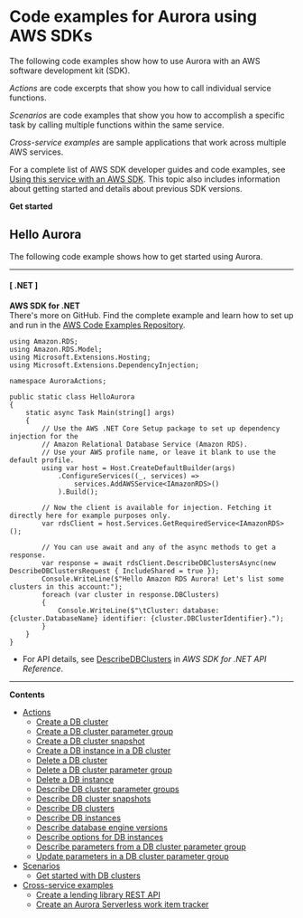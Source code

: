 # Code examples for Aurora using AWS SDKs<a name="service_code_examples"></a>

The following code examples show how to use Aurora with an AWS software development kit \(SDK\)\. 

*Actions* are code excerpts that show you how to call individual service functions\.

*Scenarios* are code examples that show you how to accomplish a specific task by calling multiple functions within the same service\.

*Cross\-service examples* are sample applications that work across multiple AWS services\.

For a complete list of AWS SDK developer guides and code examples, see [Using this service with an AWS SDK](CHAP_Tutorials.md#sdk-general-information-section)\. This topic also includes information about getting started and details about previous SDK versions\.

**Get started**

## Hello Aurora<a name="example_aurora_Hello_section"></a>

The following code example shows how to get started using Aurora\.

------
#### [ \.NET ]

**AWS SDK for \.NET**  
 There's more on GitHub\. Find the complete example and learn how to set up and run in the [AWS Code Examples Repository](https://github.com/awsdocs/aws-doc-sdk-examples/tree/main/dotnetv3/Aurora#code-examples)\. 
  

```
using Amazon.RDS;
using Amazon.RDS.Model;
using Microsoft.Extensions.Hosting;
using Microsoft.Extensions.DependencyInjection;

namespace AuroraActions;

public static class HelloAurora
{
    static async Task Main(string[] args)
    {
        // Use the AWS .NET Core Setup package to set up dependency injection for the
        // Amazon Relational Database Service (Amazon RDS).
        // Use your AWS profile name, or leave it blank to use the default profile.
        using var host = Host.CreateDefaultBuilder(args)
            .ConfigureServices((_, services) =>
                services.AddAWSService<IAmazonRDS>()
            ).Build();

        // Now the client is available for injection. Fetching it directly here for example purposes only.
        var rdsClient = host.Services.GetRequiredService<IAmazonRDS>();

        // You can use await and any of the async methods to get a response.
        var response = await rdsClient.DescribeDBClustersAsync(new DescribeDBClustersRequest { IncludeShared = true });
        Console.WriteLine($"Hello Amazon RDS Aurora! Let's list some clusters in this account:");
        foreach (var cluster in response.DBClusters)
        {
            Console.WriteLine($"\tCluster: database: {cluster.DatabaseName} identifier: {cluster.DBClusterIdentifier}.");
        }
    }
}
```
+  For API details, see [DescribeDBClusters](https://docs.aws.amazon.com/goto/DotNetSDKV3/rds-2014-10-31/DescribeDBClusters) in *AWS SDK for \.NET API Reference*\. 

------

**Contents**
+ [Actions](service_code_examples_actions.md)
  + [Create a DB cluster](example_aurora_CreateDBCluster_section.md)
  + [Create a DB cluster parameter group](example_aurora_CreateDBClusterParameterGroup_section.md)
  + [Create a DB cluster snapshot](example_aurora_CreateDBClusterSnapshot_section.md)
  + [Create a DB instance in a DB cluster](example_aurora_CreateDBInstance_section.md)
  + [Delete a DB cluster](example_aurora_DeleteDBCluster_section.md)
  + [Delete a DB cluster parameter group](example_aurora_DeleteDBClusterParameterGroup_section.md)
  + [Delete a DB instance](example_aurora_DeleteDBInstance_section.md)
  + [Describe DB cluster parameter groups](example_aurora_DescribeDBClusterParameterGroups_section.md)
  + [Describe DB cluster snapshots](example_aurora_DescribeDBClusterSnapshots_section.md)
  + [Describe DB clusters](example_aurora_DescribeDBClusters_section.md)
  + [Describe DB instances](example_aurora_DescribeDBInstances_section.md)
  + [Describe database engine versions](example_aurora_DescribeDBEngineVersions_section.md)
  + [Describe options for DB instances](example_aurora_DescribeOrderableDBInstanceOptions_section.md)
  + [Describe parameters from a DB cluster parameter group](example_aurora_DescribeDBClusterParameters_section.md)
  + [Update parameters in a DB cluster parameter group](example_aurora_ModifyDBClusterParameterGroup_section.md)
+ [Scenarios](service_code_examples_scenarios.md)
  + [Get started with DB clusters](example_aurora_Scenario_GetStartedClusters_section.md)
+ [Cross\-service examples](service_code_examples_cross-service_examples.md)
  + [Create a lending library REST API](example_cross_AuroraRestLendingLibrary_section.md)
  + [Create an Aurora Serverless work item tracker](example_cross_RDSDataTracker_section.md)